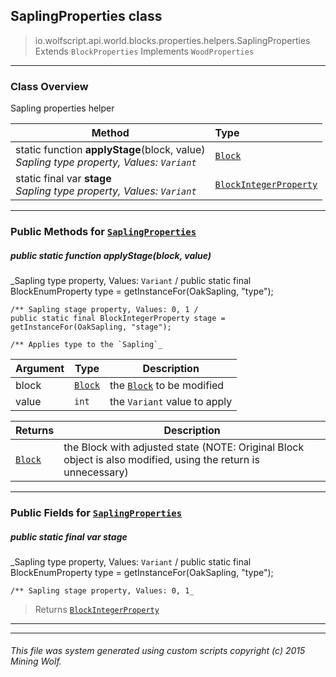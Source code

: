 ## SaplingProperties __class__

>io.wolfscript.api.world.blocks.properties.helpers.SaplingProperties
>Extends `BlockProperties`
>Implements `WoodProperties`

---

### Class Overview

Sapling properties helper

Method | Type   
--- | :--- 
static function __applyStage__(block, value) <br> _Sapling type property, Values: `Variant`_ | [`Block`](..\..\Block.md)
static final var __stage__ <br> _Sapling type property, Values: `Variant`_ | [`BlockIntegerProperty`](..\BlockIntegerProperty.md)



---


### Public Methods for [`SaplingProperties`](SaplingProperties.md)

##### <a id='applystage'></a>public static function __applyStage__(block, value)

_Sapling type property, Values: `Variant` /
    public static final BlockEnumProperty type = getInstanceFor(OakSapling, "type");

    /** Sapling stage property, Values: 0, 1 /
    public static final BlockIntegerProperty stage = getInstanceFor(OakSapling, "stage");

    /** Applies type to the `Sapling`_

Argument | Type | Description  
--- | --- | --- 
block | [`Block`](..\..\Block.md) | the [`Block`](..\..\Block.md) to be modified
value | `int` | the `Variant` value to apply

Returns | Description
--- | --- 
[`Block`](..\..\Block.md) | the Block with adjusted state (NOTE: Original Block object is also modified, using the return is unnecessary)


---

### Public Fields for [`SaplingProperties`](SaplingProperties.md)

##### <a id='stage'></a>public static final var __stage__

_Sapling type property, Values: `Variant` /
    public static final BlockEnumProperty type = getInstanceFor(OakSapling, "type");

    /** Sapling stage property, Values: 0, 1_

>Returns
>  [`BlockIntegerProperty`](..\BlockIntegerProperty.md)

---
---


###### This file was system generated using custom scripts copyright (c) 2015 Mining Wolf.
	

